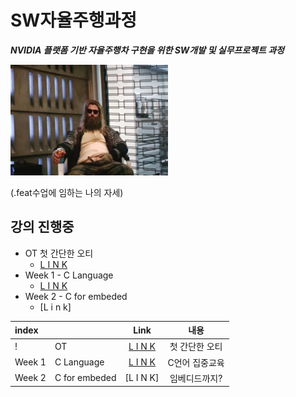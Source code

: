 # SW자율주행과정

***NVIDIA 플랫폼 기반 자율주행차 구현을 위한 SW개발 및 실무프로젝트 과정***



<img src="./t.jpg" width="50%" height="50%">

(.feat수업에 임하는 나의 자세)


## 강의 진행중


* OT 첫 간단한 오티
  * [L I N K](./courses/OT/OT.md)
* Week 1 - C Language
  * [L I N K](./courses/w01.md)
* Week 2 - C for embeded
  * [L i n k]




|index||Link|내용|
|:---|:---|:---:|:---:|
|!|OT|[L I N K](./courses/OT/OT.md)|첫 간단한 오티
|Week 1|C Language|[L I N K](./courses/w01.md)|C언어 집중교육
|Week 2|C for embeded|[L I N K]|임베디드까지?
